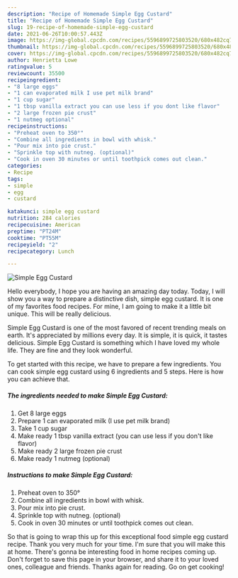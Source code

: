 ```yaml
---
description: "Recipe of Homemade Simple Egg Custard"
title: "Recipe of Homemade Simple Egg Custard"
slug: 19-recipe-of-homemade-simple-egg-custard
date: 2021-06-26T10:00:57.443Z
image: https://img-global.cpcdn.com/recipes/5596899725803520/680x482cq70/simple-egg-custard-recipe-main-photo.jpg
thumbnail: https://img-global.cpcdn.com/recipes/5596899725803520/680x482cq70/simple-egg-custard-recipe-main-photo.jpg
cover: https://img-global.cpcdn.com/recipes/5596899725803520/680x482cq70/simple-egg-custard-recipe-main-photo.jpg
author: Henrietta Lowe
ratingvalue: 5
reviewcount: 35500
recipeingredient:
- "8 large eggs"
- "1 can evaporated milk I use pet milk brand"
- "1 cup sugar"
- "1 tbsp vanilla extract you can use less if you dont like flavor"
- "2 large frozen pie crust"
- "1 nutmeg optional"
recipeinstructions:
- "Preheat oven to 350°"
- "Combine all ingredients in bowl with whisk."
- "Pour mix into pie crust."
- "Sprinkle top with nutneg. (optional)"
- "Cook in oven 30 minutes or until toothpick comes out clean."
categories:
- Recipe
tags:
- simple
- egg
- custard

katakunci: simple egg custard 
nutrition: 284 calories
recipecuisine: American
preptime: "PT24M"
cooktime: "PT55M"
recipeyield: "2"
recipecategory: Lunch

---
```



![Simple Egg Custard](https://img-global.cpcdn.com/recipes/5596899725803520/680x482cq70/simple-egg-custard-recipe-main-photo.jpg)

Hello everybody, I hope you are having an amazing day today. Today, I will show you a way to prepare a distinctive dish, simple egg custard. It is one of my favorites food recipes. For mine, I am going to make it a little bit unique. This will be really delicious.

Simple Egg Custard is one of the most favored of recent trending meals on earth. It's appreciated by millions every day. It is simple, it is quick, it tastes delicious. Simple Egg Custard is something which I have loved my whole life. They are fine and they look wonderful.




To get started with this recipe, we have to prepare a few ingredients. You can cook simple egg custard using 6 ingredients and 5 steps. Here is how you can achieve that.

<!--inarticleads1-->

##### The ingredients needed to make Simple Egg Custard:

1. Get 8 large eggs
1. Prepare 1 can evaporated milk (I use pet milk brand)
1. Take 1 cup sugar
1. Make ready 1 tbsp vanilla extract (you can use less if you don&#39;t like flavor)
1. Make ready 2 large frozen pie crust
1. Make ready 1 nutmeg (optional)




<!--inarticleads2-->

##### Instructions to make Simple Egg Custard:

1. Preheat oven to 350°
1. Combine all ingredients in bowl with whisk.
1. Pour mix into pie crust.
1. Sprinkle top with nutneg. (optional)
1. Cook in oven 30 minutes or until toothpick comes out clean.




So that is going to wrap this up for this exceptional food simple egg custard recipe. Thank you very much for your time. I'm sure that you will make this at home. There's gonna be interesting food in home recipes coming up. Don't forget to save this page in your browser, and share it to your loved ones, colleague and friends. Thanks again for reading. Go on get cooking!

